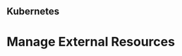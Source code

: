 <!-- .slide: data-background-image="../img/products/kubernetes.png" data-background-opacity="0.2" data-background-size="contain" -->
## Kubernetes

# Manage External Resources


<!-- .slide: data-background="img/what/external-resources-01.png" data-background-size="cover" -->


<!-- .slide: data-background="img/what/external-resources-02.png" data-background-size="cover" -->


<!-- .slide: data-background="img/what/external-resources-03.png" data-background-size="cover" -->


<!-- .slide: data-background="img/what/external-resources-04.png" data-background-size="cover" -->


<!-- .slide: data-background="img/what/external-resources-05.png" data-background-size="cover" -->


<!-- .slide: data-background="img/what/external-resources-06.png" data-background-size="cover" -->


<!-- .slide: data-background="img/what/external-resources-07.png" data-background-size="cover" -->


<!-- .slide: data-background="img/what/external-resources-08.png" data-background-size="cover" -->
